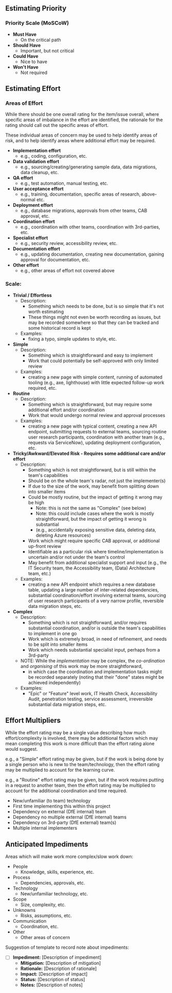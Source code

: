 ﻿## Estimating Priority

### Priority Scale (MoSCoW)

- **Must Have**
  - On the critical path
- **Should Have**
  - Important, but not critical
- **Could Have**
  - Nice to have
- **Won't Have**
  - Not required

## Estimating Effort

### Areas of Effort

While there should be one overall rating for the item/issue overall,
where specific areas of imbalance in the effort are identified,
the rationale for the rating should call out the specific areas of effort.

These individual areas of concern may be used to help identify
areas of risk, and to help identify areas where additional
effort may be required.

- **Implementation effort**
  - e.g., coding, configuration, etc.
- **Data validation effort**
  - e.g., sourcing/creating/generating sample data, data migrations, data cleanup, etc.
- **QA effort**
  - e.g., test automation, manual testing, etc.
- **User acceptance effort**
  - e.g., training, documentation, specific areas of research, above-normal etc.
- **Deployment effort**
  - e.g., database migrations, approvals from other teams, CAB approval, etc.
- **Coordination effort**
  - e.g., coordination with other teams, coordination with 3rd-parties, etc.
- **Specialist effort**
  - e.g., security review, accessibility review, etc.
- **Documentation effort**
  - e.g., updating documentation, creating new documentation, gaining approval for documentation, etc.
- **Other effort**
  - e.g., other areas of effort not covered above

### Scale:

- **Trivial / Effortless**
  - Description:
    - Something which needs to be done, but is so simple that it's not worth estimating
    - These things might not even be worth recording as issues, but may be recorded
      somewhere so that they can be tracked and some historical record is kept
  - Examples:
    - fixing a typo, simple updates to style, etc.
- **Simple**
  - Description:
    - Something which is straightforward and easy to implement
    - Work that could potentially be self-approved with only limited review
  - Examples:
    - creating a new page with simple content, running of automated tooling
      (e.g., axe, lighthouse) with little expected follow-up work required, etc.
- **Routine**
  - Description:
    - Something which is straightforward, but may require some additional effort and/or coordination
    - Work that would undergo normal review and approval processes
  - Examples:
    - creating a new page with typical content, creating a new API endpoint,
      submitting requests to external teams, sourcing routine user research participants,
      coordination with another team (e.g., requests via ServiceNow),
      updating deployment configuration, etc.
- **Tricky/Awkward/Elevated Risk - Requires some additional care and/or effort**
  - Description:
    - Something which is not straightforward, but is still within the team's capabilities
    - Should be on the whole team's radar, not just the implementer(s)
    - If due to the size of the work, may benefit from splitting down into smaller items
    - Could be mostly routine, but the impact of getting it wrong may be high
      - Note: this is not the same as "Complex" (see below)
      - Note: this could include cases where the work is mostly straightforward,
        but the impact of getting it wrong is substantial
      - (e.g., accidentally exposing sensitive data, deleting data, deleting Azure resources)
    - Work which might require specific CAB approval, or additional up-front review
    - Identifiable as a particular risk where timeline/implementation is uncertain
      and/or not under the team's control
    - May benefit from additional specialist support and input (e.g., the IT Security team,
      the Accessibility team, (Data) Architecture team, etc.)
  - Examples:
    - creating a new API endpoint which requires a new database table,
      updating a large number of inter-related dependencies, substantial coordination/effort
      involving external teams, sourcing of user research participants of a very narrow profile,
      reversible data migration steps, etc.
- **Complex**
  - Description:
    - Something which is not straightforward, and/or requires substantial coordination,
      and/or is outside the team's capabilities to implement in one go
    - Work which is extremely broad, in need of refinement, and needs to be split into smaller items
    - Work which needs substantial specialist input, perhaps from a 3rd-party
  - NOTE: While the _implementation_ may be complex, the _co-ordination_ and _organising_
    of this work may be more straightforward,
    - in which case the coordination and implementation tasks might be recorded separately
      (noting that their "done" states might be achieved independently)
  - Examples:
    - "Epic" or "Feature" level work, IT Health Check, Accessibility Audit, penetration testing,
      service assessment, irreversible substantial data migration steps, etc.

## Effort Multipliers

While the effort rating may be a single value describing how much effort/complexity is involved,
there may be additional factors which may mean completing this work is more difficult than
the effort rating alone would suggest.

e.g., a "Simple" effort rating may be given, but if the work is being done by a single person
who is new to the team/technology, then the effort rating may be multiplied to account for
the learning curve.

e.g., a "Routine" effort rating may be given, but if the work requires putting in a request to
another team, then the effort rating may be multiplied to account for the additional
coordination and time required.

- New/unfamiliar (to team) technology
- First time implementing this within this project
- Dependency on external (DfE internal) team
- Dependency no multiple external (DfE internal) teams
- Dependency on 3rd-party (DfE external) team(s)
- Multiple internal implementers

## Anticipated Impediments

Areas which will make work more complex/slow work down:

- People
  - Knowledge, skills, experience, etc.
- Process
  - Dependencies, approvals, etc.
- Technology
  - New/unfamiliar technology, etc.
- Scope
  - Size, complexity, etc.
- Unknowns
  - Risks, assumptions, etc.
- Communication
  - Coordination, etc.
- Other
  - Other areas of concern

Suggestion of template to record note about impediments:

- [ ] **Impediment:** [Description of impediment]
  - **Mitigation:** [Description of mitigation]
  - **Rationale:** [Description of rationale]
  - **Impact:** [Description of impact]
  - **Status:** [Description of status]
  - **Notes:** [Description of notes]

